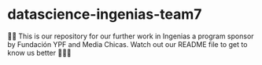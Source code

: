 # datascience-ingenias-team7
👋🏻 This is our repository for our further work in Ingenias a program sponsor by Fundación YPF and Media Chicas. Watch out our README file to get to know us better 👩🏻‍💻
